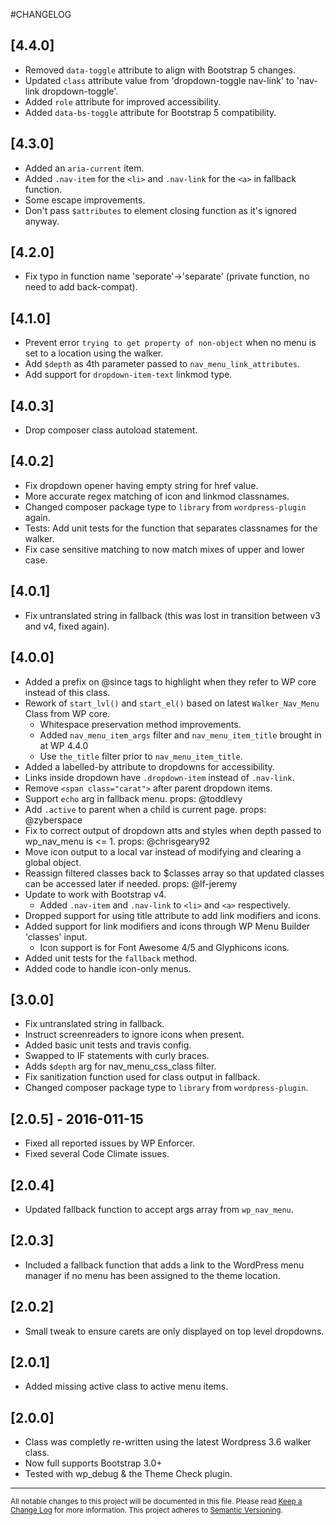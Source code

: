 #CHANGELOG

## [4.4.0]
- Removed `data-toggle` attribute to align with Bootstrap 5 changes.
- Updated `class` attribute value from 'dropdown-toggle nav-link' to 'nav-link dropdown-toggle'.
- Added `role` attribute for improved accessibility.
- Added `data-bs-toggle` attribute for Bootstrap 5 compatibility.

## [4.3.0]
- Added an `aria-current` item.
- Added `.nav-item` for the `<li>` and `.nav-link` for the `<a>` in fallback function.
- Some escape improvements.
- Don't pass `$attributes` to element closing function as it's ignored anyway.

## [4.2.0]
- Fix typo in function name 'seporate'->'separate' (private function, no need to add back-compat).

## [4.1.0]
- Prevent error `trying to get property of non-object` when no menu is set to a location using the walker.
- Add `$depth` as 4th parameter passed to `nav_menu_link_attributes`.
- Add support for `dropdown-item-text` linkmod type.
## [4.0.3]
- Drop composer class autoload statement.

## [4.0.2]
- Fix dropdown opener having empty string for href value.
- More accurate regex matching of icon and linkmod classnames.
- Changed composer package type to `library` from `wordpress-plugin` again.
- Tests: Add unit tests for the function that separates classnames for the walker.
- Fix case sensitive matching to now match mixes of upper and lower case.

## [4.0.1]
- Fix untranslated string in fallback (this was lost in transition between v3 and v4, fixed again).

## [4.0.0]
- Added a prefix on @since tags to highlight when they refer to WP core instead of this class.
- Rework of `start_lvl()` and `start_el()` based on latest `Walker_Nav_Menu` Class from WP core.
	- Whitespace preservation method improvements.
	- Added `nav_menu_item_args` filter and `nav_menu_item_title` brought in at WP 4.4.0
	- Use `the_title` filter prior to `nav_menu_item_title`.
- Added a labelled-by attribute to dropdowns for accessibility.
- Links inside dropdown have `.dropdown-item` instead of `.nav-link`.
- Remove `<span class="carat">` after parent dropdown items.
- Support `echo` arg in fallback menu. props: @toddlevy
- Add `.active` to parent when a child is current page. props: @zyberspace
- Fix to correct output of dropdown atts and styles when depth passed to wp_nav_menu is <= 1. props: @chrisgeary92
- Move icon output to a local var instead of modifying and clearing a global object.
- Reassign filtered classes back to $classes array so that updated classes can be accessed later if needed. props: @lf-jeremy
- Update to work with Bootstrap v4.
	- Added `.nav-item` and `.nav-link` to `<li>` and `<a>` respectively.
- Dropped support for using title attribute to add link modifiers and icons.
- Added support for link modifiers and icons through WP Menu Builder 'classes' input.
	- Icon support is for Font Awesome 4/5 and Glyphicons icons.
- Added unit tests for the `fallback` method.
- Added code to handle icon-only menus.

## [3.0.0]

- Fix untranslated string in fallback.
- Instruct screenreaders to ignore icons when present.
- Added basic unit tests and travis config.
- Swapped to IF statements with curly braces.
- Adds `$depth` arg for nav_menu_css_class filter.
- Fix sanitization function used for class output in fallback.
- Changed composer package type to `library` from `wordpress-plugin`.

## [2.0.5] - 2016-011-15

- Fixed all reported issues by WP Enforcer.
- Fixed several Code Climate issues.

## [2.0.4]

- Updated fallback function to accept args array from `wp_nav_menu`.

## [2.0.3]

- Included a fallback function that adds a link to the WordPress menu manager if no menu has been assigned to the theme location.

## [2.0.2]

- Small tweak to ensure carets are only displayed on top level dropdowns.

## [2.0.1]

- Added missing active class to active menu items.

## [2.0.0]

- Class was completly re-written using the latest Wordpress 3.6 walker class.
- Now full supports Bootstrap 3.0+
- Tested with wp_debug & the Theme Check plugin.


---
<small>All notable changes to this project will be documented in this file. Please read [Keep a Change Log](http://keepachangelog.com) for more information. This project adheres to [Semantic Versioning](http://semver.org).</small>
